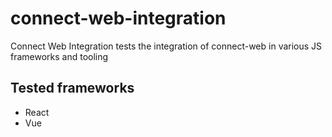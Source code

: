 # connect-web-integration
Connect Web Integration tests the integration of connect-web in various JS frameworks and tooling

## Tested frameworks

- React
- Vue
